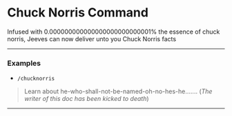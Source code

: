 # Chuck Norris Command

Infused with 0.000000000000000000000000001% the essence of chuck norris, Jeeves can now deliver unto you Chuck Norris facts
***

### Examples

* `/chucknorris`
> Learn about he-who-shall-not-be-named-oh-no-hes-he....... (*The writer of this doc has been kicked to death*)
***
